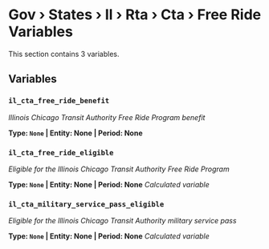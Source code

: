# Gov › States › Il › Rta › Cta › Free Ride Variables

This section contains 3 variables.

## Variables

### `il_cta_free_ride_benefit`
*Illinois Chicago Transit Authority Free Ride Program benefit*

**Type: `None` | Entity: None | Period: None**

### `il_cta_free_ride_eligible`
*Eligible for the Illinois Chicago Transit Authority Free Ride Program*

**Type: `None` | Entity: None | Period: None**
*Calculated variable*

### `il_cta_military_service_pass_eligible`
*Eligible for the Illinois Chicago Transit Authority military service pass*

**Type: `None` | Entity: None | Period: None**
*Calculated variable*
